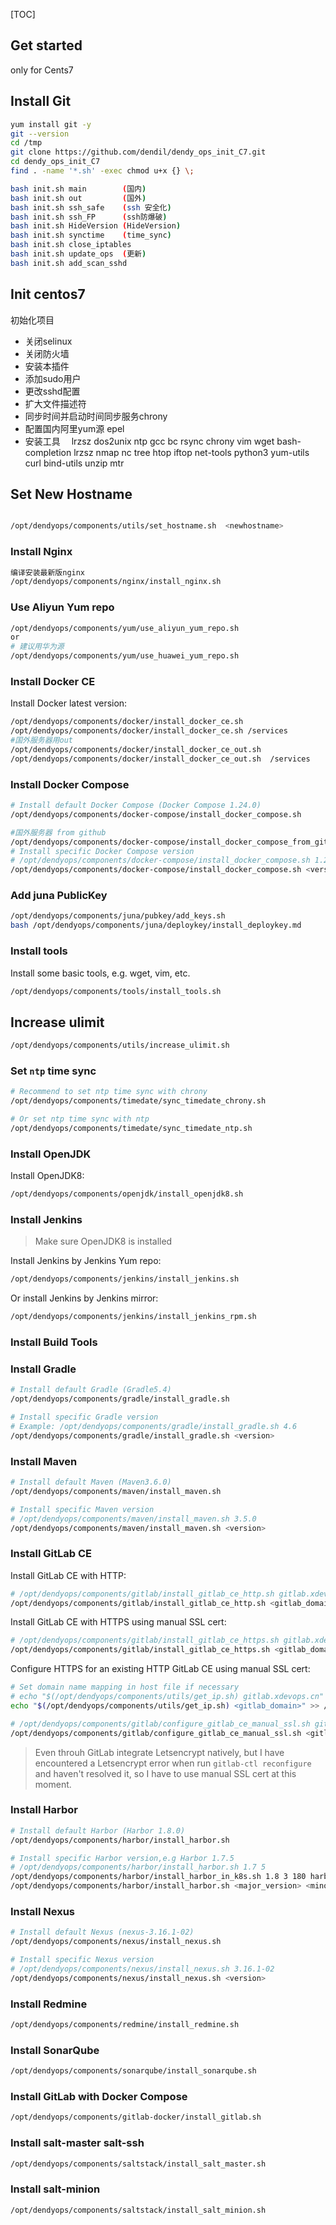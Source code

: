 [TOC]



## Get started
only for Cents7
## Install Git

```bash
yum install git -y
git --version
cd /tmp
git clone https://github.com/dendil/dendy_ops_init_C7.git
cd dendy_ops_init_C7
find . -name '*.sh' -exec chmod u+x {} \;

bash init.sh main        (国内)
bash init.sh out         (国外)
bash init.sh ssh_safe    (ssh 安全化)
bash init.sh ssh_FP      (ssh防爆破)
bash init.sh HideVersion (HideVersion)
bash init.sh synctime    (time_sync)
bash init.sh close_iptables
bash init.sh update_ops  (更新)
bash init.sh add_scan_sshd 
```



## Init centos7

初始化项目

 - 关闭selinux
 - 关闭防火墙
 - 安装本插件
 - 添加sudo用户
 - 更改sshd配置
 - 扩大文件描述符
 - 同步时间并启动时间同步服务chrony
 - 配置国内阿里yum源 epel
 - 安装工具　 lrzsz dos2unix ntp gcc bc rsync chrony vim wget bash-completion lrzsz nmap nc tree htop iftop net-tools python3  yum-utils curl bind-utils unzip mtr




## Set New Hostname
```bash

/opt/dendyops/components/utils/set_hostname.sh  <newhostname>

```



### Install Nginx
```bash
编译安装最新版nginx
/opt/dendyops/components/nginx/install_nginx.sh
```


### Use Aliyun Yum repo

```bash
/opt/dendyops/components/yum/use_aliyun_yum_repo.sh
or
# 建议用华为源
/opt/dendyops/components/yum/use_huawei_yum_repo.sh
```



### Install Docker CE

Install Docker latest version:

```bash
/opt/dendyops/components/docker/install_docker_ce.sh
/opt/dendyops/components/docker/install_docker_ce.sh /services
#国外服务器用out
/opt/dendyops/components/docker/install_docker_ce_out.sh 
/opt/dendyops/components/docker/install_docker_ce_out.sh  /services
```




### Install Docker Compose

```bash
# Install default Docker Compose (Docker Compose 1.24.0)
/opt/dendyops/components/docker-compose/install_docker_compose.sh

#国外服务器 from github
/opt/dendyops/components/docker-compose/install_docker_compose_from_github.sh
# Install specific Docker Compose version
# /opt/dendyops/components/docker-compose/install_docker_compose.sh 1.24.0
/opt/dendyops/components/docker-compose/install_docker_compose.sh <version>
```
### Add juna PublicKey
```bash
/opt/dendyops/components/juna/pubkey/add_keys.sh
bash /opt/dendyops/components/juna/deploykey/install_deploykey.md

```



### Install tools

Install some basic tools, e.g. wget, vim, etc.

```bash
/opt/dendyops/components/tools/install_tools.sh
```

## Increase ulimit

```bash
/opt/dendyops/components/utils/increase_ulimit.sh
```



### Set `ntp` time sync

```bash
# Recommend to set ntp time sync with chrony
/opt/dendyops/components/timedate/sync_timedate_chrony.sh

# Or set ntp time sync with ntp
/opt/dendyops/components/timedate/sync_timedate_ntp.sh
```



### Install OpenJDK

Install OpenJDK8:

```bash
/opt/dendyops/components/openjdk/install_openjdk8.sh
```

### Install Jenkins

> Make sure OpenJDK8 is installed

Install Jenkins by Jenkins Yum repo:

```bash
/opt/dendyops/components/jenkins/install_jenkins.sh
```



Or install Jenkins by Jenkins mirror:

```bash
/opt/dendyops/components/jenkins/install_jenkins_rpm.sh
```



### Install Build Tools

### Install Gradle

```bash
# Install default Gradle (Gradle5.4)
/opt/dendyops/components/gradle/install_gradle.sh

# Install specific Gradle version
# Example: /opt/dendyops/components/gradle/install_gradle.sh 4.6
/opt/dendyops/components/gradle/install_gradle.sh <version>
```



### Install Maven

```bash
# Install default Maven (Maven3.6.0)
/opt/dendyops/components/maven/install_maven.sh

# Install specific Maven version
# /opt/dendyops/components/maven/install_maven.sh 3.5.0
/opt/dendyops/components/maven/install_maven.sh <version>
```



### Install GitLab CE

Install GitLab CE with HTTP:

```bash
# /opt/dendyops/components/gitlab/install_gitlab_ce_http.sh gitlab.xdevops.cn
/opt/dendyops/components/gitlab/install_gitlab_ce_http.sh <gitlab_domain>
```



Install GitLab CE with HTTPS using manual SSL cert:

```bash
# /opt/dendyops/components/gitlab/install_gitlab_ce_https.sh gitlab.xdevops.cn "/C=CN/ST=Guangdong/L=Guangzhou/O=xdevops/OU=xdevops/CN=gitlab.xdevops.cn"
/opt/dendyops/components/gitlab/install_gitlab_ce_https.sh <gitlab_domain> <ssl_cert_subj>
```



Configure HTTPS for an existing HTTP GitLab CE using manual SSL cert:

```bash
# Set domain name mapping in host file if necessary
# echo "$(/opt/dendyops/components/utils/get_ip.sh) gitlab.xdevops.cn" >> /etc/hosts
echo "$(/opt/dendyops/components/utils/get_ip.sh) <gitlab_domain>" >> /etc/hosts

# /opt/dendyops/components/gitlab/configure_gitlab_ce_manual_ssl.sh gitlab.xdevops.cn "/C=CN/ST=Guangdong/L=Guangzhou/O=xdevops/OU=xdevops/CN=gitlab.xdevops.cn"
/opt/dendyops/components/gitlab/configure_gitlab_ce_manual_ssl.sh <gitlab_domain> <ssl_cert_subj>
```



> Even throuh GitLab integrate Letsencrypt natively, but I have encountered a Letsencrypt error when run `gitlab-ctl reconfigure` and haven't resolved it, so I have to use manual SSL cert at this moment.







### Install Harbor

```bash
# Install default Harbor (Harbor 1.8.0)
/opt/dendyops/components/harbor/install_harbor.sh

# Install specific Harbor version,e.g Harbor 1.7.5
# /opt/dendyops/components/harbor/install_harbor.sh 1.7 5
/opt/dendyops/components/harbor/install_harbor_in_k8s.sh 1.8 3 180 harbor.od.com harbor.od.com
/opt/dendyops/components/harbor/install_harbor.sh <major_version> <minor_version>
```



### Install Nexus

```bash
# Install default Nexus (nexus-3.16.1-02)
/opt/dendyops/components/nexus/install_nexus.sh

# Install specific Nexus version
# /opt/dendyops/components/nexus/install_nexus.sh 3.16.1-02
/opt/dendyops/components/nexus/install_nexus.sh <version>
```



### Install Redmine

```bash
/opt/dendyops/components/redmine/install_redmine.sh
```



### Install SonarQube

```bash
/opt/dendyops/components/sonarqube/install_sonarqube.sh
```

### Install GitLab with Docker Compose

```bash
/opt/dendyops/components/gitlab-docker/install_gitlab.sh
```



### Install salt-master  salt-ssh 
```bash
/opt/dendyops/components/saltstack/install_salt_master.sh

```



### Install salt-minion
```bash
/opt/dendyops/components/saltstack/install_salt_minion.sh

```